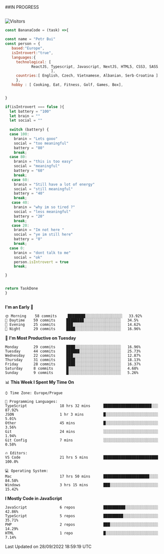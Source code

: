 ##IN PROGRESS
##
![Visitors](https://komarev.com/ghpvc/?username=petrbui&style=for-the-badge&label=Visitors+👀)
```Javascript
const BananaCode = (task) =>{

const name = "Petr Bui"
const person = {
   based:"Europe",
   isIntrovert:"true",
   languages:{
     technological: [ 
            ReactJS, Typescript, Javascript, NextJS, HTML5, CSS3, SASS, Redux, Node, Storybook, Styled-Component
                     ],
     countries:[ English, Czech, Vietnamese, Albanian, Serb-Croatina ]
     },
   hobby : [ Cooking, Eat, Fitness, Golf, Games, Box],


}

if(isIntrovert === false ){
  let battery = "100"
  let brain = ""
  let social = ""
  
  switch (battery) {
  case 100:
    branin = "Lets gooo"
    social = "too meaningful"
    battery = "80"
    break;
  case 80:
    branin = "this is too easy"
    social = "meaningful"
    battery = "60"
    break;
   case 60:
    branin = "Still have a lot of energy"
    social = "still meaningful"
    battery = "40"
    break;
   case 40:
    branin = "why im so tired ?"
    social = "less meaningful"
    battery = "20"
    break;
   case 20:
    branin = "Im not here "
    social = "ye im still here"
    battery = "0"
    break;
  case 0:
    branin = "dont talk to me"
    social = "ok"
    person.isIntrovert = true
    break;

}


return TaskDone
}
```



##
<!--
[![My GitHub stats](https://github-readme-stats.vercel.app/api?username=petrbui&theme=github_dark)](https://github.com/anuraghazra/github-readme-stats)

[![My wakatime stats](https://github-readme-stats.vercel.app/api/wakatime?username=petrbui&theme=github_dark)](https://github.com/anuraghazra/github-readme-stats)
-->
<!--START_SECTION:waka-->
**I'm an Early 🐤** 

```text
🌞 Morning    58 commits     ████████░░░░░░░░░░░░░░░░░   33.92% 
🌆 Daytime    59 commits     ████████░░░░░░░░░░░░░░░░░   34.5% 
🌃 Evening    25 commits     ███░░░░░░░░░░░░░░░░░░░░░░   14.62% 
🌙 Night      29 commits     ████░░░░░░░░░░░░░░░░░░░░░   16.96%

```
📅 **I'm Most Productive on Tuesday** 

```text
Monday       29 commits     ████░░░░░░░░░░░░░░░░░░░░░   16.96% 
Tuesday      44 commits     ██████░░░░░░░░░░░░░░░░░░░   25.73% 
Wednesday    22 commits     ███░░░░░░░░░░░░░░░░░░░░░░   12.87% 
Thursday     31 commits     ████░░░░░░░░░░░░░░░░░░░░░   18.13% 
Friday       28 commits     ████░░░░░░░░░░░░░░░░░░░░░   16.37% 
Saturday     8 commits      █░░░░░░░░░░░░░░░░░░░░░░░░   4.68% 
Sunday       9 commits      █░░░░░░░░░░░░░░░░░░░░░░░░   5.26%

```


📊 **This Week I Spent My Time On** 

```text
⌚︎ Time Zone: Europe/Prague

💬 Programming Languages: 
TypeScript               18 hrs 32 mins      ██████████████████████░░░   87.92% 
JSON                     1 hr 3 mins         █░░░░░░░░░░░░░░░░░░░░░░░░   5.01% 
Other                    45 mins             █░░░░░░░░░░░░░░░░░░░░░░░░   3.56% 
Git                      24 mins             ░░░░░░░░░░░░░░░░░░░░░░░░░   1.94% 
Git Config               7 mins              ░░░░░░░░░░░░░░░░░░░░░░░░░   0.58%

🔥 Editors: 
VS Code                  21 hrs 5 mins       █████████████████████████   100.0%

💻 Operating System: 
Mac                      17 hrs 50 mins      █████████████████████░░░░   84.58% 
Windows                  3 hrs 15 mins       ███░░░░░░░░░░░░░░░░░░░░░░   15.42%

```

**I Mostly Code in JavaScript** 

```text
JavaScript               6 repos             ██████████░░░░░░░░░░░░░░░   42.86% 
TypeScript               5 repos             █████████░░░░░░░░░░░░░░░░   35.71% 
PHP                      2 repos             ███░░░░░░░░░░░░░░░░░░░░░░   14.29% 
HTML                     1 repo              █░░░░░░░░░░░░░░░░░░░░░░░░   7.14%

```



 Last Updated on 28/09/2022 18:59:19 UTC
<!--END_SECTION:waka-->
